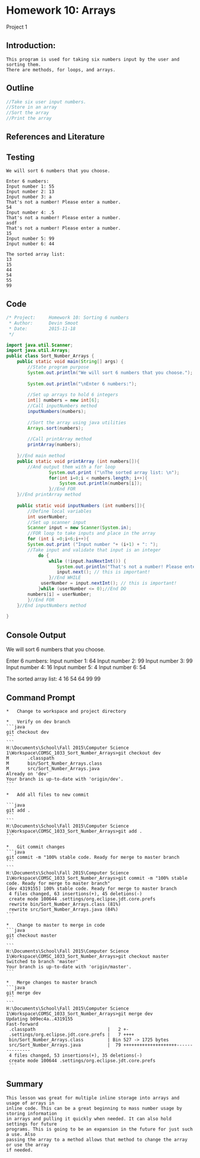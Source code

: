 # Homework 10: Arrays
  Project 1

## Introduction:

	This program is used for taking six numbers input by the user and sorting them.
	There are methods, for loops, and arrays.
	
## Outline

```java
//Take six user input numbers.
//Store in an array
//Sort the array
//Print the array
```
## References and Literature

## Testing

```
We will sort 6 numbers that you choose.

Enter 6 numbers:
Input number 1: 55
Input number 2: 13
Input number 3: a
That's not a number! Please enter a number.
54
Input number 4: .5
That's not a number! Please enter a number.
asdf
That's not a number! Please enter a number.
15
Input number 5: 99
Input number 6: 44

The sorted array list: 
13
15
44
54
55
99
```

## Code
```java
/* Project:		Homework 10: Sorting 6 numbers
 * Author:		Devin Smoot
 * Date:		2015-11-18
 */

import java.util.Scanner;
import java.util.Arrays;
public class Sort_Number_Arrays {
	public static void main(String[] args) {
		//State program purpose
		System.out.println("We will sort 6 numbers that you choose.");
		
		System.out.println("\nEnter 6 numbers:");
		
		//Set up arrays to hold 6 integers
		int[] numbers = new int[6];
		//Call inputNumbers method
		inputNumbers(numbers);
		
		//Sort the array using java utilities
		Arrays.sort(numbers);
		
		//Call printArray method
		printArray(numbers);
		
	}//End main method
	public static void printArray (int numbers[]){
		//And output them with a for loop
				System.out.print ("\nThe sorted array list: \n");
				for(int i=0;i < numbers.length; i++){
					System.out.println(numbers[i]);
				}//End FOR
	}//End printArray method
	
	public static void inputNumbers (int numbers[]){
		//Define local variables
		int userNumber;
		//Set up scanner input
		Scanner input = new Scanner(System.in);
		//FOR loop to take inputs and place in the array
		for (int i =0;i<6;i++){
		System.out.print ("Input number "+ (i+1) + ": ");		
		//Take input and validate that input is an integer
			do {
				while (!input.hasNextInt()) {
		           System.out.println("That's not a number! Please enter a number.");
		           input.next(); // this is important!
		        }//End WHILE
			 userNumber = input.nextInt(); // this is important!
			}while (userNumber <= 0);//End DO
		numbers[i] = userNumber;
		}//End FOR
	}//End inputNumbers method
	
}
```

## Console Output

We will sort 6 numbers that you choose.

Enter 6 numbers:
Input number 1: 64
Input number 2: 99
Input number 3: 99
Input number 4: 16
Input number 5: 4
Input number 6: 54

The sorted array list: 
4
16
54
64
99
99

## Command Prompt
	
	*	Change to workspace and project directory
	
	*	Verify on dev branch
	```java
	git checkout dev
	```
	```
	H:\Documents\School\Fall 2015\Computer Science 1\Workspace\COMSC_1033_Sort_Number_Arrays>git checkout dev
	M       .classpath
	M       bin/Sort_Number_Arrays.class
	M       src/Sort_Number_Arrays.java
	Already on 'dev'
	Your branch is up-to-date with 'origin/dev'.
	```
	
	*	Add all files to new commit
	
	```java
	git add .
	```
	```
	H:\Documents\School\Fall 2015\Computer Science 1\Workspace\COMSC_1033_Sort_Number_Arrays>git add .
	```
	
	*	Git commit changes
	```java
	git commit -m "100% stable code. Ready for merge to master branch
	```
	```
	H:\Documents\School\Fall 2015\Computer Science 1\Workspace\COMSC_1033_Sort_Number_Arrays>git commit -m "100% stable code. Ready for merge to master branch"
	[dev 4319155] 100% stable code. Ready for merge to master branch
	 4 files changed, 63 insertions(+), 45 deletions(-)
	 create mode 100644 .settings/org.eclipse.jdt.core.prefs
	 rewrite bin/Sort_Number_Arrays.class (81%)
	 rewrite src/Sort_Number_Arrays.java (84%)
	```
	
	*	Change to master to merge in code
	```java
	git checkout master
	```
	``` 
	H:\Documents\School\Fall 2015\Computer Science 1\Workspace\COMSC_1033_Sort_Number_Arrays>git checkout master
	Switched to branch 'master'
	Your branch is up-to-date with 'origin/master'.
	```
	
	*	Merge changes to master branch
	```java
	git merge dev
	```
	```
	H:\Documents\School\Fall 2015\Computer Science 1\Workspace\COMSC_1033_Sort_Number_Arrays>git merge dev
	Updating b09ec4a..4319155
	Fast-forward
	 .classpath                           |   2 +-
	 .settings/org.eclipse.jdt.core.prefs |   7 ++++
	 bin/Sort_Number_Arrays.class         | Bin 527 -> 1725 bytes
	 src/Sort_Number_Arrays.java          |  79 ++++++++++++++++++++---------------
	 4 files changed, 53 insertions(+), 35 deletions(-)
	 create mode 100644 .settings/org.eclipse.jdt.core.prefs
	 ```
	 
## Summary
	This lesson was great for multiple inline storage into arrays and usage of arrays in 
	inline code. This can be a great beginning to mass number usage by storing information
	in arrays and pulling it quickly when needed. It can also hold settings for future
	programs. This is going to be an expansion in the future for just such a use. Also
	passing the array to a method allows that method to change the array or use the array
	if needed.
	